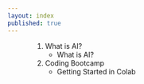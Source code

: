 ```yaml
---
layout: index
published: true
---
```


<div style="width:100%; max-width:400px; margin:auto">
<ol>
  <li>What is AI?
    <ul>
      <li>What is AI?</li>
    </ul>
  </li>
  <li>Coding Bootcamp
    <ul>
      <li>Getting Started in Colab</li>
    </ul>
  </li>
</ol>
</div>
